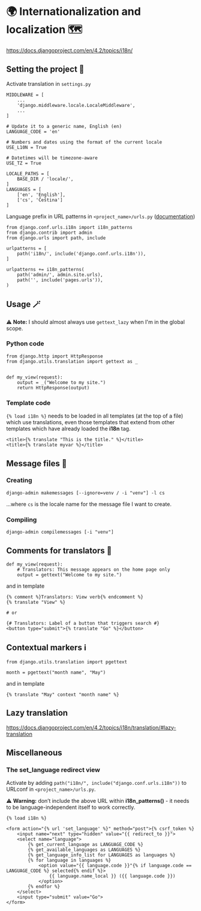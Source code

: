 # :earth_africa: Internationalization and localization :world_map:
https://docs.djangoproject.com/en/4.2/topics/i18n/

## Setting the project :hammer:
Activate translation in `settings.py`
```
MIDDLEWARE = [
    ...
    'django.middleware.locale.LocaleMiddleware',
    ...
]

# Update it to a generic name, English (en)
LANGUAGE_CODE = 'en'

# Numbers and dates using the format of the current locale
USE_L10N = True

# Datetimes will be timezone-aware
USE_TZ = True

LOCALE_PATHS = [
    BASE_DIR / 'locale/',
]
LANGUAGES = [
    ['en', 'English'],
    ['cs', 'Čeština']
]
```
Language prefix in URL patterns in `<project_name>/urls.py`
([documentation](https://docs.djangoproject.com/en/4.2/topics/i18n/translation/#module-django.conf.urls.i18n))

```
from django.conf.urls.i18n import i18n_patterns
from django.contrib import admin
from django.urls import path, include

urlpatterns = [
    path('i18n/', include('django.conf.urls.i18n')),
]

urlpatterns += i18n_patterns(
    path('admin/', admin.site.urls),
    path('', include('pages.urls')),
)
```

## Usage :magic_wand:
:warning: **Note:** I should almost always use `gettext_lazy` when I'm in the global scope.
### Python code
```
from django.http import HttpResponse
from django.utils.translation import gettext as _


def my_view(request):
    output = _("Welcome to my site.")
    return HttpResponse(output)
```
### Template code
`{% load i18n %}` needs to be loaded in all templates (at the top of a file) which use translations,
even those templates that extend from other templates which have already loaded the **i18n** tag.
```
<title>{% translate "This is the title." %}</title>
<title>{% translate myvar %}</title>
```

## Message files :scroll:
### Creating
```
django-admin makemessages [--ignore=venv / -i "venv"] -l cs
```
…where `cs` is the locale name for the message file I want to create.
### Compiling
```
django-admin compilemessages [-i "venv"]
```
## Comments for translators :speech_balloon:
```
def my_view(request):
    # Translators: This message appears on the home page only
    output = gettext("Welcome to my site.")
```
and in template
```
{% comment %}Translators: View verb{% endcomment %}
{% translate "View" %}

# or

{# Translators: Label of a button that triggers search #}
<button type="submit">{% translate "Go" %}</button>
```

## Contextual markers :information_source:
```
from django.utils.translation import pgettext

month = pgettext("month name", "May")
```
and in template
```
{% translate "May" context "month name" %}
```

## Lazy translation
https://docs.djangoproject.com/en/4.2/topics/i18n/translation/#lazy-translation

## Miscellaneous
### The set_language redirect view
Activate by adding `path("i18n/", include("django.conf.urls.i18n"))` to URLconf in `<project_name>/urls.py`.

:warning: **Warning:** don’t include the above URL within **i18n_patterns()** - it needs to be language-independent itself to work correctly.
```
{% load i18n %}

<form action="{% url 'set_language' %}" method="post">{% csrf_token %}
    <input name="next" type="hidden" value="{{ redirect_to }}">
    <select name="language">
        {% get_current_language as LANGUAGE_CODE %}
        {% get_available_languages as LANGUAGES %}
        {% get_language_info_list for LANGUAGES as languages %}
        {% for language in languages %}
            <option value="{{ language.code }}"{% if language.code == LANGUAGE_CODE %} selected{% endif %}>
                {{ language.name_local }} ({{ language.code }})
            </option>
        {% endfor %}
    </select>
    <input type="submit" value="Go">
</form>
```
